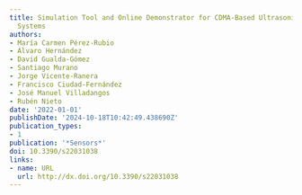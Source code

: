 ```yaml
---
title: Simulation Tool and Online Demonstrator for CDMA-Based Ultrasonic Indoor Localization
  Systems
authors:
- María Carmen Pérez-Rubio
- Álvaro Hernández
- David Gualda-Gómez
- Santiago Murano
- Jorge Vicente-Ranera
- Francisco Ciudad-Fernández
- José Manuel Villadangos
- Rubén Nieto
date: '2022-01-01'
publishDate: '2024-10-18T10:42:49.438690Z'
publication_types:
- 1
publication: '*Sensors*'
doi: 10.3390/s22031038
links:
- name: URL
  url: http://dx.doi.org/10.3390/s22031038
---
```

